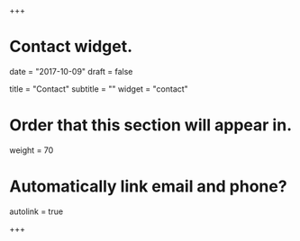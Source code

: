 +++
# Contact widget.

date = "2017-10-09"
draft = false

title = "Contact"
subtitle = ""
widget = "contact"

# Order that this section will appear in.
weight = 70

# Automatically link email and phone?
autolink = true

+++
